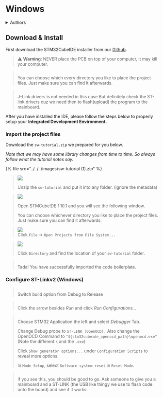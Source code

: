 # Windows

<details>

<summary>Authors</summary>

Leo Wong, Wesley Leung

</details>

## Download & Install

First download the STM32CubeIDE installer from our [Github](https://github.com/UST-Robotics-Team/Software-Tutorial-2022/releases/tag/Installer).

> :warning: **Warning**: NEVER place the PCB on top of your computer, it may kill your computer.

> <img src="https://i.imgur.com/s3DFKCY.png" alt="" data-size="original">
>
> You can choose which every directory you like to place the project files. Just make sure you can find it afterwards.

> <img src="https://i.imgur.com/huv0HIY.png" alt="" data-size="original">
>
> J-Link drivers is not needed in this case But definitely check the ST-link drivers cuz we need then to flash(upload) the program to the mainboard.

After you have installed the IDE, please follow the steps below to properly setup your **Integrated Development Environment.**

### Import the project files

Download the `sw-tutorial.zip` we prepared for you below.

_Note that we may have some library changes from time to time. So always follow what the tutorial notes say._

{% file src="../../../images/sw-tutorial (1).zip" %}

> ![](<../../../images/image (3) (1).png>)
>
> Unzip the `sw-tutorial` and put it into any folder. (ignore the metadata)

> &#x20;![](<../../../images/image (1) (1).png>)
>
> Open STMCubeIDE 1.10.1 and you will see the following window.
>
> You can choose whichever directory you like to place the project files. Just make sure you can find it afterwards.

> ![](<../../../images/image (3) (1) (1).png>)\
> Click `File` -> `Open Projects from File System...`&#x20;

> ![](<../../../images/image (29).png>)
>
> Click `Directory` and find the location of your `sw-tutorial` folder.

> <img src="https://i.imgur.com/fjDdL1M.jpg" alt="" data-size="original">
>
> Tada! You have successfully imported the code boilerplate.

### Configure ST-Linkv2 (Windows)

> <img src="https://i.imgur.com/TNJrgms.png" alt="" data-size="original">
>
> Switch build option from Debug to Release

> <img src="https://i.imgur.com/8XwVtFQ.png" alt="" data-size="original">
>
> Click the arrow besides _Run_ and click _Run Configurations..._

> <img src="https://i.imgur.com/AtQTnB6.png" alt="" data-size="original">
>
> Choose STM32 Application the left and select _Debugger_ Tab.
>
> Change Debug probe to `ST-LINK (OpenOCD).` Also change the OpenOCD Command to `"${stm32cubeide_openocd_path}\openocd.exe"`(Note the different `\` and the `.exe`)
>
> Click `Show generator options...` under `Configuration Scripts` to reveal more options.
>
> In `Mode Setup`, select `Software system reset` in `Reset Mode`.

> <img src="https://i.imgur.com/Wa5m30S.png" alt="" data-size="original">
>
> If you see this, you should be good to go. Ask someone to give you a mainboard and a ST-LINK (the USB like thingy we use to flash code onto the board) and see if it works.
